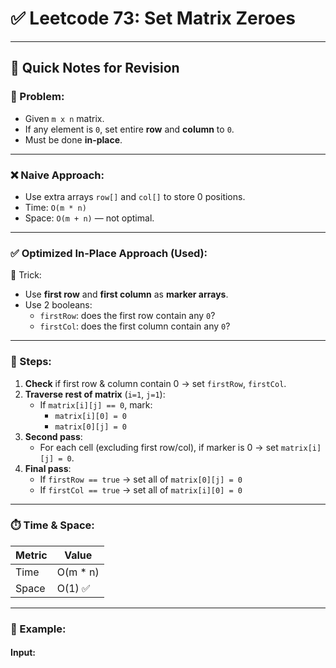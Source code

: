 # ✅ Leetcode 73: Set Matrix Zeroes

---

## 📌 Quick Notes for Revision

### 🔸 Problem:
- Given `m x n` matrix.
- If any element is `0`, set entire **row** and **column** to `0`.
- Must be done **in-place**.

---

### ❌ Naive Approach:
- Use extra arrays `row[]` and `col[]` to store 0 positions.
- Time: `O(m * n)`
- Space: `O(m + n)` — not optimal.

---

### ✅ Optimized In-Place Approach (Used):

🧠 Trick:  
- Use **first row** and **first column** as **marker arrays**.
- Use 2 booleans:
  - `firstRow`: does the first row contain any `0`?
  - `firstCol`: does the first column contain any `0`?

---

### 🔁 Steps:

1. **Check** if first row & column contain 0 → set `firstRow`, `firstCol`.
2. **Traverse rest of matrix** (`i=1`, `j=1`):
   - If `matrix[i][j] == 0`, mark:
     - `matrix[i][0] = 0`
     - `matrix[0][j] = 0`
3. **Second pass**:
   - For each cell (excluding first row/col), if marker is 0 → set `matrix[i][j] = 0`.
4. **Final pass**:
   - If `firstRow == true` → set all of `matrix[0][j] = 0`
   - If `firstCol == true` → set all of `matrix[i][0] = 0`

---

### ⏱️ Time & Space:

| Metric   | Value    |
|----------|----------|
| Time     | O(m * n) |
| Space    | O(1) ✅   |

---

### 🧪 Example:

#### Input:

